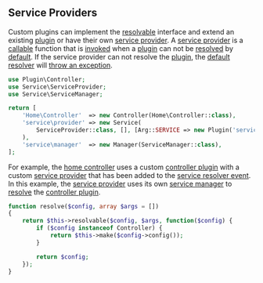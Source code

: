 ## Service Providers
Custom plugins can implement the [resolvable](https://github.com/mvc5/mvc5/blob/master/src/Resolvable.php) interface and extend an existing [plugin](#plugins) or have their own [service provider](https://github.com/mvc5/mvc5-application/blob/master/src/Service/ServiceProvider.php). A [service provider](https://github.com/mvc5/mvc5/blob/master/config/service.php#L63) is a [callable](http://php.net/manual/en/language.types.callable.php) function that is [invoked](https://github.com/mvc5/mvc5/blob/master/src/Resolver/Resolver.php#L404) when a [plugin](#plugins) can not be [resolved](https://github.com/mvc5/mvc5/blob/master/src/Resolver/Resolver.php#L404) by [default](https://github.com/mvc5/mvc5/blob/master/src/Resolver/Resolver.php#L338). If the service provider can not resolve the [plugin](#plugins), the [default resolver](https://github.com/mvc5/mvc5/blob/master/config/event.php#L55) will [throw an exception](https://github.com/mvc5/mvc5/blob/master/src/Resolver/Exception.php#L18). 

```php
use Plugin\Controller;
use Service\ServiceProvider;
use Service\ServiceManager;

return [
    'Home\Controller'  => new Controller(Home\Controller::class),
    'service\provider' => new Service(
        ServiceProvider::class, [], [Arg::SERVICE => new Plugin('service\manager')]
    ),
    'service\manager'  => new Manager(ServiceManager::class),
];
```

For example, the [home controller](https://github.com/mvc5/mvc5-application/blob/master/src/Home/Controller.php) uses a custom [controller plugin](https://github.com/mvc5/mvc5-application/blob/master/src/Plugin/Controller.php) with a custom [service provider](https://github.com/mvc5/mvc5-application/blob/master/src/Service/ServiceProvider.php) that has been added to the [service resolver event](https://github.com/mvc5/mvc5-application/blob/master/config/event.php#L28). In this example, the [service provider](https://github.com/mvc5/mvc5-application/blob/master/src/Service/ServiceProvider.php) uses its own [service manager](https://github.com/mvc5/mvc5-application/blob/master/src/Service/ServiceManager.php) to [resolve](https://github.com/mvc5/mvc5-application/blob/master/src/Service/ServiceManager.php#L31) the [controller plugin](https://github.com/mvc5/mvc5-application/blob/master/src/Plugin/Controller.php).

```php
function resolve($config, array $args = [])
{
    return $this->resolvable($config, $args, function($config) {
        if ($config instanceof Controller) {
            return $this->make($config->config());
        }

        return $config;
    });
}
```
